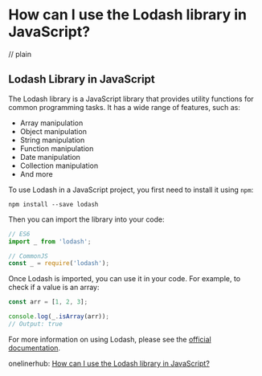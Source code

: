 # How can I use the Lodash library in JavaScript?
// plain

## Lodash Library in JavaScript

The Lodash library is a JavaScript library that provides utility functions for common programming tasks. It has a wide range of features, such as:

- Array manipulation
- Object manipulation
- String manipulation
- Function manipulation
- Date manipulation
- Collection manipulation
- And more

To use Lodash in a JavaScript project, you first need to install it using `npm`:

```
npm install --save lodash
```

Then you can import the library into your code:

```javascript
// ES6
import _ from 'lodash';

// CommonJS
const _ = require('lodash');
```

Once Lodash is imported, you can use it in your code. For example, to check if a value is an array:

```javascript
const arr = [1, 2, 3];

console.log(_.isArray(arr));
// Output: true
```

For more information on using Lodash, please see the [official documentation](https://lodash.com/docs/4.17.15).

onelinerhub: [How can I use the Lodash library in JavaScript?](https://onelinerhub.com/javascript-lodash/how-can-i-use-the-lodash-library-in-javascript)